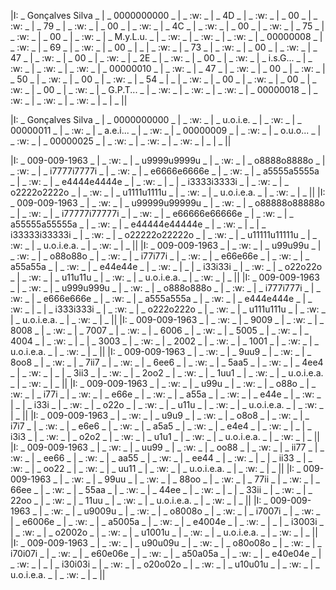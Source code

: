 |I: _ Gonçalves Silva _ | _ 0000000000 _ | _ :w: _ | _ 4D _ | _ :w: _ | _ 00 _ | _ :w: _ | _ 79 _ | _ :w: _ | _ 00 _ | _ :w: _ | _ 4C _ | _ :w: _ | _ 00 _ | _ :w: _ | _ 75 _ | _ :w: _ | _ 00 _ | _ :w: _ | _ M.y.L.u. _ | _ :w: _ | _ :w: _ | _ :w: _ | _ 00000008 _ | _ :w: _ | _ 69 _ | _ :w: _ | _ 00 _ | _ | _ :w: _ | _ 73 _ | _ :w: _ | _ 00 _ | _ :w: _ | _ 47 _ | _ :w: _ | _ 00 _ | _ :w: _ | _ 2E _ | _ :w: _ | _ 00 _ | _ :w: _ | _ i.s.G... _ | _ :w: _ | _ :w: _ | _ :w: _ | _ 00000010 _ | _ :w: _ | _ 47 _ | _ :w: _ | _ 00 _ | _ :w: _ | _ 50 _ | _ :w: _ | _ 00 _ | _ :w: _ | _ 54 _ | _ | _ :w: _ | _ 00 _ | _ :w: _ | _ 00 _ | _ :w: _ | _ 00 _ | _ :w: _ | _ G.P.T... _ | _ :w: _ | _ :w: _ | _ :w: _ | _ 00000018 _ | _ :w: _ | _ :w: _ | _ :w: _ | _ | _ ||


|I: _ Gonçalves Silva _ | _ 0000000000 _ | _  :w: _ | _ u.o.i.e. _ | _ :w: _ | _ 00000011 _ | _ :w: _ | _ a.e.i... _ | _ :w: _ | _ 00000009 _ | _ :w: _ | _ o.u.o... _ | _ :w: _ | _ 00000025 _ | _ :w: _ | _ :w: _ | _ :w: _ | _ | _ ||

|I: _ 009-009-1963 _ | _ :w: _ | _ u9999u9999u _ | _ :w: _ | _ o8888o8888o _ | _ :w: _ | _ i7777i7777i _ | _ :w: _ | _ e6666e6666e _ | _ :w: _ | _ a5555a5555a _ | _ :w: _ | _ e4444e4444e _ | _ :w: _ | _ | _ i3333i3333i _ | _ :w: _ | _ o2222o2222o _ | _ :w: _ | _ u1111u1111u _ | _ :w: _ | _ u.o.i.e.a. _ | _ :w: _ | _ ||
|I: _ 009-009-1963 _ | _ :w: _ | _ u99999u99999u _ | _ :w: _ | _ o88888o88888o _ | _ :w: _ | _ i77777i77777i _ | _ :w: _ | _ e66666e66666e _ | _ :w: _ | _ a55555a55555a _ | _ :w: _ | _ e44444e44444e _ | _ :w: _ | _ | _ i33333i33333i _ | _ :w: _ | _ o22222o22222o _ | _ :w: _ | _ u11111u11111u _ | _ :w: _ | _ u.o.i.e.a. _ | _ :w: _ | _ ||
|I: _ 009-009-1963 _ | _ :w: _ | _ u99u99u _ | _ :w: _ | _ o88o88o _ | _ :w: _ | _ i77i77i _ | _ :w: _ | _ e66e66e _ | _ :w: _ | _ a55a55a _ | _ :w: _ | _ e44e44e _ | _ :w: _ | _ | _ i33i33i _ | _ :w: _ | _ o22o22o _ | _ :w: _ | _ u11u11u _ | _ :w: _ | _ u.o.i.e.a. _ | _ :w: _ | _ ||
|I: _ 009-009-1963 _ | _ :w: _ | _ u999u999u _ | _ :w: _ | _ o888o888o _ | _ :w: _ | _ i777i777i _ | _ :w: _ | _ e666e666e _ | _ :w: _ | _ a555a555a _ | _ :w: _ | _ e444e444e _ | _ :w: _ | _ | _ i333i333i _ | _ :w: _ | _ o222o222o _ | _ :w: _ | _ u111u111u _ | _ :w: _ | _ u.o.i.e.a. _ | _ :w: _ | _ ||
|I: _ 009-009-1963 _ | _ :w: _ | _ 9009 _ | _ :w: _ | _ 8008 _ | _ :w: _ | _ 7007 _ | _ :w: _ | _ 6006 _ | _ :w: _ | _ 5005 _ | _ :w: _ | _ 4004 _ | _ :w: _ | _ | _ 3003 _ | _ :w: _ | _ 2002 _ | _ :w: _ | _ 1001 _ | _ :w: _ | _ u.o.i.e.a. _ | _ :w: _ | _ ||
|I: _ 009-009-1963 _ | _ :w: _ | _ 9uu9 _ | _ :w: _ | _ 8oo8 _ | _ :w: _ | _ 7ii7 _ | _ :w: _ | _ 6ee6 _ | _ :w: _ | _ 5aa5 _ | _ :w: _ | _ 4ee4 _ | _ :w: _ | _ | _ 3ii3 _ | _ :w: _ | _ 2oo2 _ | _ :w: _ | _ 1uu1 _ | _ :w: _ | _ u.o.i.e.a. _ | _ :w: _ | _ ||
|I: _ 009-009-1963 _ | _ :w: _ | _ u99u _ | _ :w: _ | _ o88o _ | _ :w: _ | _ i77i _ | _ :w: _ | _ e66e _ | _ :w: _ | _ a55a _ | _ :w: _ | _ e44e _ | _ :w: _ | _ | _ i33i _ | _ :w: _ | _ o22o _ | _ :w: _ | _ u11u _ | _ :w: _ | _ u.o.i.e.a. _ | _ :w: _ | _ ||
|I: _ 009-009-1963 _ | _ :w: _ | _ u9u9 _ | _ :w: _ | _ o8o8 _ | _ :w: _ | _ i7i7 _ | _ :w: _ | _ e6e6 _ | _ :w: _ | _ a5a5 _ | _ :w: _ | _ e4e4 _ | _ :w: _ | _ | _ i3i3 _ | _ :w: _ | _ o2o2 _ | _ :w: _ | _ u1u1 _ | _ :w: _ | _ u.o.i.e.a. _ | _ :w: _ | _ ||
|I: _ 009-009-1963 _ | _ :w: _ | _ uu99 _ | _ :w: _ | _ oo88 _ | _ :w: _ | _ ii77 _ | _ :w: _ | _ ee66 _ | _ :w: _ | _ aa55 _ | _ :w: _ | _ ee44 _ | _ :w: _ | _ | _ ii33 _ | _ :w: _ | _ oo22 _ | _ :w: _ | _ uu11 _ | _ :w: _ | _ u.o.i.e.a. _ | _ :w: _ | _ ||
|I: _ 009-009-1963 _ | _ :w: _ | _ 99uu _ | _ :w: _ | _ 88oo _ | _ :w: _ | _ 77ii _ | _ :w: _ | _ 66ee _ | _ :w: _ | _ 55aa _ | _ :w: _ | _ 44ee _ | _ :w: _ | _ | _ 33ii _ | _ :w: _ | _ 22oo _ | _ :w: _ | _ 11uu _ | _ :w: _ | _ u.o.i.e.a. _ | _ :w: _ | _ ||
|I: _ 009-009-1963 _ | _ :w: _ | _ u9009u _ | _ :w: _ | _ o8008o _ | _ :w: _ | _ i7007i _ | _ :w: _ | _ e6006e _ | _ :w: _ | _ a5005a _ | _ :w: _ | _ e4004e _ | _ :w: _ | _ | _ i3003i _ | _ :w: _ | _ o2002o _ | _ :w: _ | _ u1001u _ | _ :w: _ | _ u.o.i.e.a. _ | _ :w: _ | _ ||
|I: _ 009-009-1963 _ | _ :w: _ | _ u90u09u _ | _ :w: _ | _ o80o08o _ | _ :w: _ | _ i70i07i _ | _ :w: _ | _ e60e06e _ | _ :w: _ | _ a50a05a _ | _ :w: _ | _ e40e04e _ | _ :w: _ | _ | _ i30i03i _ | _ :w: _ | _ o20o02o _ | _ :w: _ | _ u10u01u _ | _ :w: _ | _ u.o.i.e.a. _ | _ :w: _ | _ ||